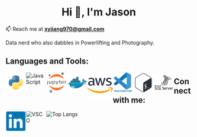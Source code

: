 <h1 align="center">Hi 👋, I'm Jason</h1>

📫 Reach me at **xyjiang970@gmail.com**

Data nerd who also dabbles in Powerlifting and Photography.



<h2 align="left">Languages and Tools:</h2>
<img align="left" alt="Python" width="55px" src="https://raw.githubusercontent.com/github/explore/80688e429a7d4ef2fca1e82350fe8e3517d3494d/topics/python/python.png"/>
<img align="left" alt="JavaScript" width="55px" src="https://cdn.jsdelivr.net/gh/devicons/devicon/icons/javascript/javascript-original.svg"/>
<img align="left" alt="Jupyter" width="55px" src="https://github.com/devicons/devicon/blob/master/icons/jupyter/jupyter-original-wordmark.svg"/>
<img align="left" alt="Docker" width="55px" src="https://github.com/devicons/devicon/blob/master/icons/docker/docker-original.svg"/>
<img align="left" alt="AWS" width="70px" src="https://github.com/devicons/devicon/blob/master/icons/amazonwebservices/amazonwebservices-original-wordmark.svg"/>
<img align="left" alt="VSCode" width="55px" src="https://github.com/devicons/devicon/blob/master/icons/vscode/vscode-original-wordmark.svg"/>
<img align="left" alt="Bash" width="55px" src="https://github.com/devicons/devicon/blob/master/icons/bash/bash-original.svg"/>
<img align="left" alt="MSSQL" width="55px" src="https://github.com/devicons/devicon/blob/master/icons/microsoftsqlserver/microsoftsqlserver-plain-wordmark.svg"/>



<h2 align="left">Connect with me:</h2>
<a href="https://www.linkedin.com/in/xyjiang/">
<img align="left" alt="LinkedIn" width="55px" src="https://github.com/devicons/devicon/blob/master/icons/linkedin/linkedin-original.svg"/>
</a>
<a href="https://www.linkedin.com/in/xyjiang/">
<img align="left" alt="VSCO" width="55px" src="https://www.svgrepo.com/show/306943/vsco.svg"/>
</a>



![Top Langs](https://github-readme-stats.vercel.app/api/top-langs/?username=xyjiang970&show_icons=true&hide_border=true)
